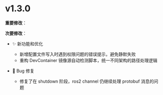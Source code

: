 # v1.3.0

**重要修改**：

**次要修改**：

- ✨ 新功能和优化
  - 新增配置文件写入时遇到权限问题的错误提示，避免静默失败
  - 重构 DevContainer 镜像源自动检测脚本，统一不同架构的路径处理逻辑

- 🐛 Bug 修复
  - 修复了在 shutdown 阶段，ros2 channel 仍继续处理 protobuf 消息的问题


